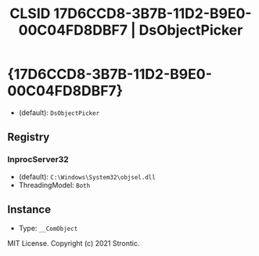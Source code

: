﻿---
title: "CLSID 17D6CCD8-3B7B-11D2-B9E0-00C04FD8DBF7 | DsObjectPicker"
excerpt: What is COM-Object CLSID 17D6CCD8-3B7B-11D2-B9E0-00C04FD8DBF7?
---

# {17D6CCD8-3B7B-11D2-B9E0-00C04FD8DBF7}

* (default): `DsObjectPicker`

## Registry


### InprocServer32

* (default): `C:\Windows\System32\objsel.dll`
* ThreadingModel: `Both`

## Instance

* Type: `__ComObject`

MIT License. Copyright (c) 2021 Strontic.


